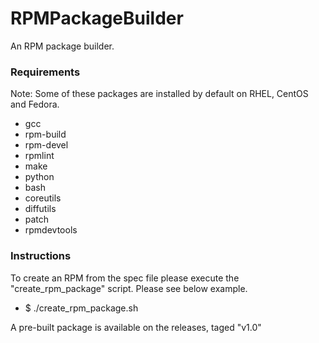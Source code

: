 # RPMPackageBuilder
An RPM package builder.

### Requirements ###

Note: Some of these packages are installed by default on RHEL, CentOS and Fedora.

- gcc
- rpm-build
- rpm-devel
- rpmlint
- make
- python
- bash
- coreutils
- diffutils
- patch
- rpmdevtools

### Instructions ####

To create an RPM from the spec file please execute the "create_rpm_package" script. Please see below example.

- $ ./create_rpm_package.sh

A pre-built package is available on the releases, taged "v1.0"
